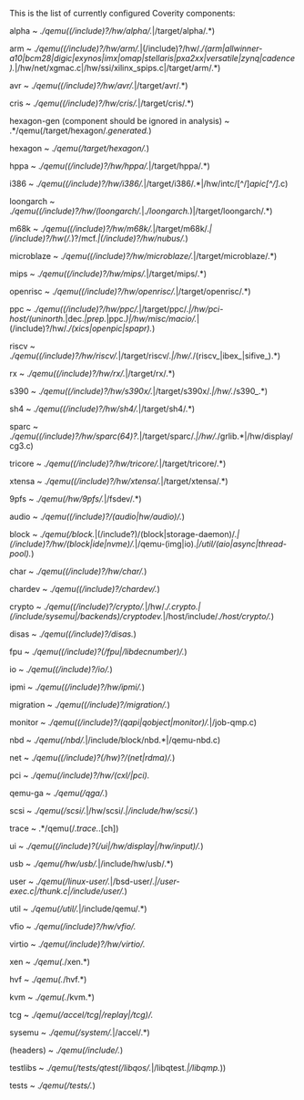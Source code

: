 This is the list of currently configured Coverity components:

alpha
  ~ .*/qemu((/include)?/hw/alpha/.*|/target/alpha/.*)

arm
  ~ .*/qemu((/include)?/hw/arm/.*|(/include)?/hw/.*/(arm|allwinner-a10|bcm28|digic|exynos|imx|omap|stellaris|pxa2xx|versatile|zynq|cadence).*|/hw/net/xgmac.c|/hw/ssi/xilinx_spips.c|/target/arm/.*)

avr
  ~ .*/qemu((/include)?/hw/avr/.*|/target/avr/.*)

cris
  ~ .*/qemu((/include)?/hw/cris/.*|/target/cris/.*)

hexagon-gen (component should be ignored in analysis)
  ~ .*/qemu(/target/hexagon/.*generated.*)

hexagon
  ~ .*/qemu(/target/hexagon/.*)

hppa
  ~ .*/qemu((/include)?/hw/hppa/.*|/target/hppa/.*)

i386
  ~ .*/qemu((/include)?/hw/i386/.*|/target/i386/.*|/hw/intc/[^/]*apic[^/]*\.c)

loongarch
  ~ .*/qemu((/include)?/hw/(loongarch/.*|.*/loongarch.*)|/target/loongarch/.*)

m68k
  ~ .*/qemu((/include)?/hw/m68k/.*|/target/m68k/.*|(/include)?/hw(/.*)?/mcf.*|(/include)?/hw/nubus/.*)

microblaze
  ~ .*/qemu((/include)?/hw/microblaze/.*|/target/microblaze/.*)

mips
  ~ .*/qemu((/include)?/hw/mips/.*|/target/mips/.*)

openrisc
  ~ .*/qemu((/include)?/hw/openrisc/.*|/target/openrisc/.*)

ppc
  ~ .*/qemu((/include)?/hw/ppc/.*|/target/ppc/.*|/hw/pci-host/(uninorth.*|dec.*|prep.*|ppc.*)|/hw/misc/macio/.*|(/include)?/hw/.*/(xics|openpic|spapr).*)

riscv
  ~ .*/qemu((/include)?/hw/riscv/.*|/target/riscv/.*|/hw/.*/(riscv_|ibex_|sifive_).*)

rx
  ~ .*/qemu((/include)?/hw/rx/.*|/target/rx/.*)

s390
  ~ .*/qemu((/include)?/hw/s390x/.*|/target/s390x/.*|/hw/.*/s390_.*)

sh4
  ~ .*/qemu((/include)?/hw/sh4/.*|/target/sh4/.*)

sparc
  ~ .*/qemu((/include)?/hw/sparc(64)?.*|/target/sparc/.*|/hw/.*/grlib.*|/hw/display/cg3.c)

tricore
  ~ .*/qemu((/include)?/hw/tricore/.*|/target/tricore/.*)

xtensa
  ~ .*/qemu((/include)?/hw/xtensa/.*|/target/xtensa/.*)

9pfs
  ~ .*/qemu(/hw/9pfs/.*|/fsdev/.*)

audio
  ~ .*/qemu((/include)?/(audio|hw/audio)/.*)

block
  ~ .*/qemu(/block.*|(/include?)/(block|storage-daemon)/.*|(/include)?/hw/(block|ide|nvme)/.*|/qemu-(img|io).*|/util/(aio|async|thread-pool).*)

char
  ~ .*/qemu((/include)?/hw/char/.*)

chardev
  ~ .*/qemu((/include)?/chardev/.*)

crypto
  ~ .*/qemu((/include)?/crypto/.*|/hw/.*/.*crypto.*|(/include/sysemu|/backends)/cryptodev.*|/host/include/.*/host/crypto/.*)

disas
  ~ .*/qemu((/include)?/disas.*)

fpu
  ~ .*/qemu((/include)?(/fpu|/libdecnumber)/.*)

io
  ~ .*/qemu((/include)?/io/.*)

ipmi
  ~ .*/qemu((/include)?/hw/ipmi/.*)

migration
  ~ .*/qemu((/include)?/migration/.*)

monitor
  ~ .*/qemu((/include)?/(qapi|qobject|monitor)/.*|/job-qmp.c)

nbd
  ~ .*/qemu(/nbd/.*|/include/block/nbd.*|/qemu-nbd\.c)

net
  ~ .*/qemu((/include)?(/hw)?/(net|rdma)/.*)

pci
  ~ .*/qemu(/include)?/hw/(cxl/|pci).*

qemu-ga
  ~ .*/qemu(/qga/.*)

scsi
  ~ .*/qemu(/scsi/.*|/hw/scsi/.*|/include/hw/scsi/.*)

trace
  ~ .*/qemu(/.*trace.*\.[ch])

ui
  ~ .*/qemu((/include)?(/ui|/hw/display|/hw/input)/.*)

usb
  ~ .*/qemu(/hw/usb/.*|/include/hw/usb/.*)

user
  ~ .*/qemu(/linux-user/.*|/bsd-user/.*|/user-exec\.c|/thunk\.c|/include/user/.*)

util
  ~ .*/qemu(/util/.*|/include/qemu/.*)

vfio
  ~ .*/qemu(/include)?/hw/vfio/.*

virtio
  ~ .*/qemu(/include)?/hw/virtio/.*

xen
  ~ .*/qemu(.*/xen.*)

hvf
  ~ .*/qemu(.*/hvf.*)

kvm
  ~ .*/qemu(.*/kvm.*)

tcg
  ~ .*/qemu(/accel/tcg|/replay|/tcg)/.*

sysemu
  ~ .*/qemu(/system/.*|/accel/.*)

(headers)
  ~ .*/qemu(/include/.*)

testlibs
  ~ .*/qemu(/tests/qtest(/libqos/.*|/libqtest.*|/libqmp.*))

tests
  ~ .*/qemu(/tests/.*)
